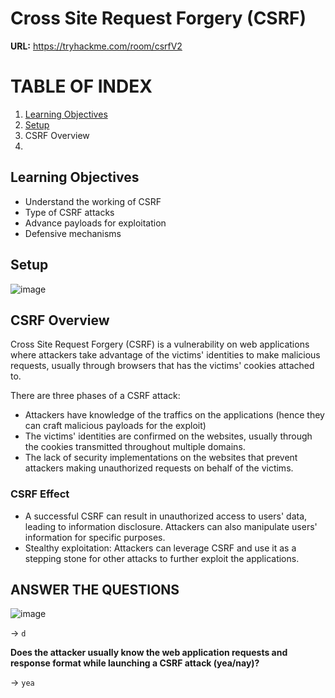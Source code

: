 # Cross Site Request Forgery (CSRF)

**URL:** https://tryhackme.com/room/csrfV2

# TABLE OF INDEX

1. [Learning Objectives](#learning-objectives)
2. [Setup](#setup)
3. CSRF Overview
4. 


## Learning Objectives
- Understand the working of CSRF
- Type of CSRF attacks
- Advance payloads for exploitation
- Defensive mechanisms

## Setup

![image](https://github.com/user-attachments/assets/59ecfb33-cc5a-440c-8120-104b7d59b6a1)

## CSRF Overview

Cross Site Request Forgery (CSRF) is a vulnerability on web applications where attackers take advantage of the victims' identities to make malicious requests, usually through browsers that has the victims' cookies attached to.

There are three phases of a CSRF attack:

- Attackers have knowledge of the traffics on the applications (hence they can craft malicious payloads for the exploit)
- The victims' identities are confirmed on the websites, usually through the cookies transmitted throughout multiple domains.
- The lack of security implementations on the websites that prevent attackers making unauthorized requests on behalf of the victims.

### CSRF Effect

- A successful CSRF can result in unauthorized access to users' data, leading to information disclosure. Attackers can also manipulate users' information for specific purposes.
- Stealthy exploitation: Attackers can leverage CSRF and use it as a stepping stone for other attacks to further exploit the applications.

## ANSWER THE QUESTIONS

![image](https://github.com/user-attachments/assets/721f4b3e-a8b4-4b84-a551-326abceba9b8)

-> `d`

**Does the attacker usually know the web application requests and response format while launching a CSRF attack (yea/nay)?**

-> `yea`



